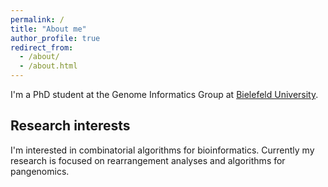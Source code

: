 ```yaml
---
permalink: /
title: "About me"
author_profile: true
redirect_from: 
  - /about/
  - /about.html
---
```


I'm a PhD student at the Genome Informatics Group at [Bielefeld University](https://www.uni-bielefeld.de/).

## Research interests
I'm interested in combinatorial algorithms for bioinformatics. Currently my research is focused on rearrangement analyses and algorithms for pangenomics. 
